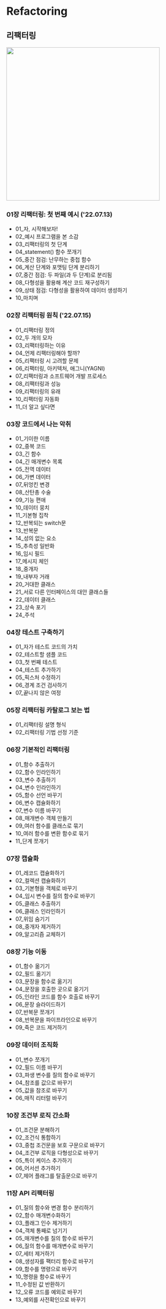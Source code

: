 # Refactoring

## 리팩터링

<img src="https://user-images.githubusercontent.com/81678439/179150529-e9d51c1a-39a9-480a-b382-47a1e3a76514.jpeg" width="400"/>

### 01장 리팩터링: 첫 번째 예시 ('22.07.13)

- 01_자, 시작해보자!
- 02_예시 프로그램을 본 소감
- 03_리팩터링의 첫 단계
- 04_statement() 함수 쪼개기
- 05_중간 점검: 난무하는 중첩 함수
- 06_계산 단계와 포맷팅 단계 분리하기
- 07_중간 점검: 두 파일(과 두 단계)로 분리됨
- 08_다형성을 활용해 계산 코드 재구성하기
- 09_상태 점검: 다형성을 활용하여 데이터 생성하기
- 10_마치며

### 02장 리팩터링 원칙 ('22.07.15)

- 01_리팩터링 정의
- 02_두 개의 모자
- 03_리팩터링하는 이유
- 04_언제 리팩터링해야 할까?
- 05_리팩터링 시 고려할 문제
- 06_리팩터링, 아키텍처, 애그니(YAGNI)
- 07_리팩터링과 소프트웨어 개발 프로세스
- 08_리팩터링과 성능
- 09_리팩터링의 유래
- 10_리팩터링 자동화
- 11_더 알고 싶다면

### 03장 코드에서 나는 악취

- 01_기이한 이름
- 02_중복 코드
- 03_긴 함수
- 04_긴 매개변수 목록
- 05_전역 데이터
- 06_가변 데이터
- 07_뒤엉킨 변경
- 08_산탄총 수술
- 09_기능 편애
- 10_데이터 뭉치
- 11_기본형 집착
- 12_반복되는 switch문
- 13_반복문
- 14_성의 없는 요소
- 15_추측성 일반화
- 16_임시 필드
- 17_메시지 체인
- 18_중개자
- 19_내부자 거래
- 20_거대한 클래스
- 21_서로 다른 인터페이스의 대안 클래스들
- 22_데이터 클래스
- 23_상속 포기
- 24_주석

### 04장 테스트 구축하기

- 01_자가 테스트 코드의 가치
- 02_테스트할 샘플 코드
- 03_첫 번째 테스트
- 04_테스트 추가하기
- 05_픽스처 수정하기
- 06_경계 조건 검사하기
- 07_끝나지 않은 여정

### 05장 리팩터링 카탈로그 보는 법

- 01_리팩터링 설명 형식
- 02_리팩터링 기법 선정 기준

### 06장 기본적인 리팩터링

- 01_함수 추출하기
- 02_함수 인라인하기
- 03_변수 추출하기
- 04_변수 인라인하기
- 05_함수 선언 바꾸기
- 06_변수 캡슐화하기
- 07_변수 이름 바꾸기
- 08_매개변수 객체 만들기
- 09_여러 함수를 클래스로 묶기
- 10_여러 함수를 변환 함수로 묶기
- 11_단계 쪼개기

### 07장 캡슐화

- 01_레코드 캡슐화하기
- 02_컬렉션 캡슐화하기
- 03_기본형을 객체로 바꾸기
- 04_임시 변수를 질의 함수로 바꾸기
- 05_클래스 추출하기
- 06_클래스 인라인하기
- 07_위임 숨기기
- 08_중개자 제거하기
- 09_알고리즘 교체하기

### 08장 기능 이동

- 01_함수 옮기기
- 02_필드 옮기기
- 03_문장을 함수로 옮기기
- 04_문장을 호출한 곳으로 옮기기
- 05_인라인 코드를 함수 호출로 바꾸기
- 06_문장 슬라이드하기
- 07_반복문 쪼개기
- 08_반복문을 파이프라인으로 바꾸기
- 09_죽은 코드 제거하기

### 09장 데이터 조직화

- 01_변수 쪼개기
- 02_필드 이름 바꾸기
- 03_파생 변수를 질의 함수로 바꾸기
- 04_참조를 값으로 바꾸기
- 05_값을 참조로 바꾸기
- 06_매직 리터럴 바꾸기

### 10장 조건부 로직 간소화

- 01_조건문 분해하기
- 02_조건식 통합하기
- 03_중첩 조건문을 보호 구문으로 바꾸기
- 04_조건부 로직을 다형성으로 바꾸기
- 05_특이 케이스 추가하기
- 06_어서션 추가하기
- 07_제어 플래그를 탈출문으로 바꾸기

### 11장 API 리팩터링

- 01_질의 함수와 변경 함수 분리하기
- 02_함수 매개변수화하기
- 03_플래그 인수 제거하기
- 04_객체 통째로 넘기기
- 05_매개변수를 질의 함수로 바꾸기
- 06_질의 함수를 매개변수로 바꾸기
- 07_세터 제거하기
- 08_생성자를 팩터리 함수로 바꾸기
- 09_함수를 명령으로 바꾸기
- 10_명령을 함수로 바꾸기
- 11_수정된 값 반환하기
- 12_오류 코드를 예외로 바꾸기
- 13_예외를 사전확인으로 바꾸기
